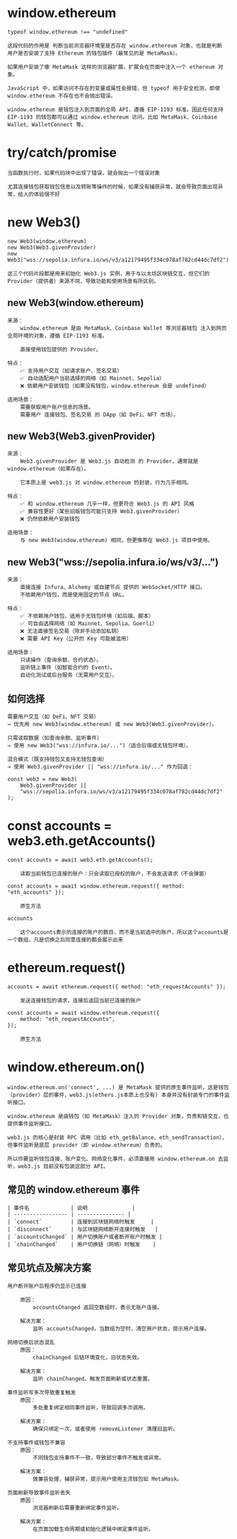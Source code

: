 # window.ethereum

    typeof window.ethereum !== "undefined"

    这段代码的作用是 判断当前浏览器环境里是否存在 window.ethereum 对象，也就是判断 用户是否安装了支持 Ethereum 的钱包插件（最常见的是 MetaMask）。

    如果用户安装了像 MetaMask 这样的浏览器扩展，扩展会在页面中注入一个 ethereum 对象。

    JavaScript 中，如果访问不存在的变量或属性会报错，但 typeof 用于安全检测，即使 window.ethereum 不存在也不会抛出错误。

    window.ethereum 是钱包注入到页面的全局 API，遵循 EIP-1193 标准。因此任何支持 EIP-1193 的钱包都可以通过 window.ethereum 访问。比如 MetaMask、Coinbase Wallet、WalletConnect 等。

# try/catch/promise

    当函数执行时，如果代码块中出现了错误，就会抛出一个错误对象

    尤其连接钱包获取钱包信息以及转账等操作的时候，如果没有捕获异常，就会导致页面出现异常，给人的体验很不好

# new Web3()

    new Web3(window.ethereum)
    new Web3(Web3.givenProvider)
    new Web3("wss://sepolia.infura.io/ws/v3/a12179495f334c078af782cd44dc7df2")

    这三个代码片段都是用来初始化 Web3.js 实例，用于与以太坊区块链交互，但它们的 Provider（提供者）来源不同，导致功能和使用场景有所区别。

## new Web3(window.ethereum)

    来源：
        window.ethereum 是由 MetaMask、Coinbase Wallet 等浏览器钱包 注入到网页全局环境的对象，遵循 EIP-1193 标准。

        直接使用钱包提供的 Provider。

    特点：
        ✅ 支持用户交互（如请求账户、签名交易）
        ✅ 自动适配用户当前选择的网络（如 Mainnet、Sepolia）
        ❌ 依赖用户安装钱包（如果没有钱包，window.ethereum 会是 undefined）

    适用场景：
        需要获取用户账户信息的场景。
        需要用户 连接钱包、签名交易 的 DApp（如 DeFi、NFT 市场）。

## new Web3(Web3.givenProvider)

    来源：
        Web3.givenProvider 是 Web3.js 自动检测 的 Provider，通常就是 window.ethereum（如果存在）。

        它本质上是 web3.js 对 window.ethereum 的封装，行为几乎相同。

    特点：
        ✅ 和 window.ethereum 几乎一样，但更符合 Web3.js 的 API 风格
        ✅ 兼容性更好（某些旧版钱包可能只支持 Web3.givenProvider）
        ❌ 仍然依赖用户安装钱包

    适用场景：
        与 new Web3(window.ethereum) 相同，但更推荐在 Web3.js 项目中使用。

## new Web3("wss://sepolia.infura.io/ws/v3/...")

    来源：
        直接连接 Infura、Alchemy 或自建节点 提供的 WebSocket/HTTP 接口。
        不依赖用户钱包，而是使用固定的节点 URL。

    特点：
        ✅ 不依赖用户钱包，适用于无钱包环境（如后端、脚本）
        ✅ 可自由选择网络（如 Mainnet、Sepolia、Goerli）
        ❌ 无法直接签名交易（除非手动添加私钥）
        ❌ 需要 API Key（公开的 Key 可能被滥用）

    适用场景：
        只读操作（查询余额、合约状态）。
        监听链上事件（如智能合约的 Event）。
        自动化测试或后台服务（无需用户交互）。

## 如何选择

    需要用户交互（如 DeFi、NFT 交易）
    → 优先用 new Web3(window.ethereum) 或 new Web3(Web3.givenProvider)。

    只需读取数据（如查询余额、监听事件）
    → 使用 new Web3("wss://infura.io/...")（适合后端或无钱包环境）。

    混合模式（既支持钱包又支持无钱包查询）
    → 使用 Web3.givenProvider || "wss://infura.io/..." 作为回退：

    const web3 = new Web3(
        Web3.givenProvider ||
        "wss://sepolia.infura.io/ws/v3/a12179495f334c078af782cd44dc7df2"
    );

# const accounts = web3.eth.getAccounts()

    const accounts = await web3.eth.getAccounts();

        读取当前钱包已连接的账户：只会读取已授权的账户，不会发送请求（不会弹窗）

    const accounts = await window.ethereum.request({ method: "eth_accounts" });

        原生方法

    accounts

        这个accounts表示的连接的账户的数目，而不是当前选中的账户，所以这个accounts是一个数组，凡是切换之后同意连接的都会展示出来

# ethereum.request()

    accounts = await ethereum.request({ method: "eth_requestAccounts" });

        发送连接钱包的请求，连接后返回当前已连接的账户

    const accounts = await window.ethereum.request({
        method: "eth_requestAccounts",
    });

        原生方法

# window.ethereum.on()

    window.ethereum.on('connect', ...) 是 MetaMask 提供的原生事件监听，这是钱包（provider）层的事件，web3.js(ethers.js本质上也没有) 本身并没有封装专门的事件监听接口。

    window.ethereum 是由钱包（如 MetaMask）注入的 Provider 对象，负责和链交互，也提供事件监听接口。

    web3.js 的核心是封装 RPC 调用（比如 eth_getBalance、eth_sendTransaction），但事件监听是底层 provider（即 window.ethereum）负责的。

    所以你要监听钱包连接、账户变化、网络变化事件，必须直接用 window.ethereum.on 去监听，web3.js 目前没有包装这部分 API。

## 常见的 window.ethereum 事件

    | 事件名             | 说明              |
    | ----------------- | --------------- |
    | `connect`         | 连接到区块链网络时触发     |
    | `disconnect`      | 与区块链网络断开连接时触发   |
    | `accountsChanged` | 用户切换账户或者断开账户时触发 |
    | `chainChanged`    | 用户切换链（网络）时触发    |

## 常见坑点及解决方案

    用户断开账户后程序仍显示已连接

        原因：
            accountsChanged 返回空数组时，表示无账户连接。

        解决方案：
            监听 accountsChanged，当数组为空时，清空用户状态，提示用户连接。

    网络切换后状态混乱
        原因：
            chainChanged 后链环境变化，旧状态失效。

        解决方案：
            监听 chainChanged，触发页面刷新或状态重置。

    事件监听写多次导致重复触发
        原因：
            多处重复绑定相同事件监听，导致回调多次调用。

        解决方案：
            确保只绑定一次，或者使用 removeListener 清理旧监听。

    不支持事件或钱包不兼容
        原因：
            不同钱包支持事件不一致，导致部分事件不触发或异常。

        解决方案：
            做兼容处理，捕获异常，提示用户使用主流钱包如 MetaMask。

    页面刷新导致事件监听丢失
        原因：
            浏览器刷新后需要重新绑定事件监听。

        解决方案：
            在页面加载生命周期或初始化逻辑中绑定事件监听。
